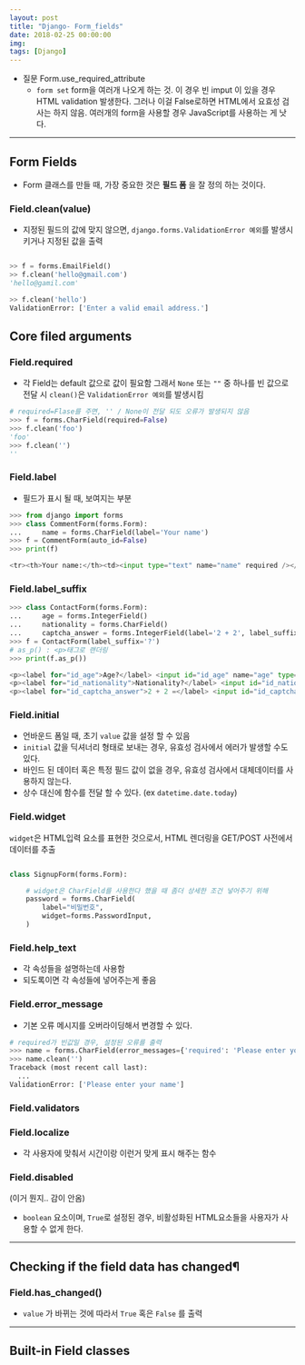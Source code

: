 ```yaml
---
layout: post
title: "Django- Form_fields"
date: 2018-02-25 00:00:00
img:
tags: [Django]
---
```


- 질문 Form.use_required_attribute
  - `form set` form을 여러개 나오게 하는 것.
이 경우 빈 imput 이 있을 경우 HTML validation 발생한다. 그러나 이걸 False로하면 HTML에서
요효성 검사는 하지 않음. 여러개의 form을 사용할 경우 JavaScript를 사용하는 게 낫다.

---

## Form Fields
-  Form 클래스를 만들 때, 가장 중요한 것은 **필드 폼** 을 잘 정의 하는 것이다.

### Field.clean(value)
- 지정된 필드의 값에 맞지 않으면, `django.forms.ValidationError 예외`를 발생시키거나 지정된 값을 출력

```py

>> f = forms.EmailField()
>> f.clean('hello@gmail.com')
'hello@gamil.com'

>> f.clean('hello')
ValidationError: ['Enter a valid email address.']

```

## Core filed arguments
### Field.required
- 각 Field는 default 값으로 값이 필요함 그래서 `None` 또는 `""` 중 하나를 빈 값으로 전달 시 `clean()`은 `ValidationError 예외`를 발생시킴


```py
# required=Flase를 주면, '' / None이 전달 되도 오류가 발생되지 않음
>>> f = forms.CharField(required=False)
>>> f.clean('foo')
'foo'
>>> f.clean('')
''
```

### Field.label
- 필드가 표시 될 때, 보여지는 부분

```py
>>> from django import forms
>>> class CommentForm(forms.Form):
...     name = forms.CharField(label='Your name')
>>> f = CommentForm(auto_id=False)
>>> print(f)

<tr><th>Your name:</th><td><input type="text" name="name" required /></td></tr>
```

### Field.label_suffix

```py
>>> class ContactForm(forms.Form):
...     age = forms.IntegerField()
...     nationality = forms.CharField()
...     captcha_answer = forms.IntegerField(label='2 + 2', label_suffix=' =')
>>> f = ContactForm(label_suffix='?')
# as_p() : <p>태그로 랜더링
>>> print(f.as_p())

<p><label for="id_age">Age?</label> <input id="id_age" name="age" type="number" required /></p>
<p><label for="id_nationality">Nationality?</label> <input id="id_nationality" name="nationality" type="text" required /></p>
<p><label for="id_captcha_answer">2 + 2 =</label> <input id="id_captcha_answer" name="captcha_answer" type="number" required /></p>

```

### Field.initial
- 언바운드 폼일 때, 초기 `value` 값을 설정 할 수 있음
- `initial` 값을 딕셔너리 형태로 보내는 경우, 유효성 검사에서 에러가 발생할 수도 있다.
- 바인드 된 데이터 혹은 특정 필드 값이 없을 경우, 유효성 검사에서 대체데이터를 사용하지 않는다.
- 상수 대신에 함수를 전달 할 수 있다. (ex `datetime.date.today`)

### Field.widget
`widget`은 HTML입력 요소를 표현한 것으로서,  HTML 렌더링을 GET/POST 사전에서 데이터를 추출

```py

class SignupForm(forms.Form):

    # widget은 CharField를 사용한다 했을 때 좀더 상세한 조건 넣어주기 위해
    password = forms.CharField(
        label="비밀번호",
        widget=forms.PasswordInput,
    )
```

### Field.help_text
- 각 속성들을 설명하는데 사용함
- 되도록이면 각 속성들에 넣어주는게 좋음

### Field.error_message
- 기본 오류 메시지를 오버라이딩해서 변경할 수 있다.

```py
# required가 빈값일 경우, 설정된 오류를 출력
>>> name = forms.CharField(error_messages={'required': 'Please enter your name'})
>>> name.clean('')
Traceback (most recent call last):
  ...
ValidationError: ['Please enter your name']
```

### Field.validators

### Field.localize
- 각 사용자에 맞춰서 시간이랑 이런거 맞게 표시 해주는 함수

### Field.disabled
(이거 뭔지.. 감이 안옴)
- `boolean` 요소이며, `True`로 설정된 경우, 비활성화된 HTML요소들을 사용자가 사용할 수 없게 한다.

---

## Checking if the field data has changed¶
### Field.has_changed()
- `value` 가 바뀌는 것에 따라서 `True` 혹은 `False` 를 출력

---

## Built-in Field classes
